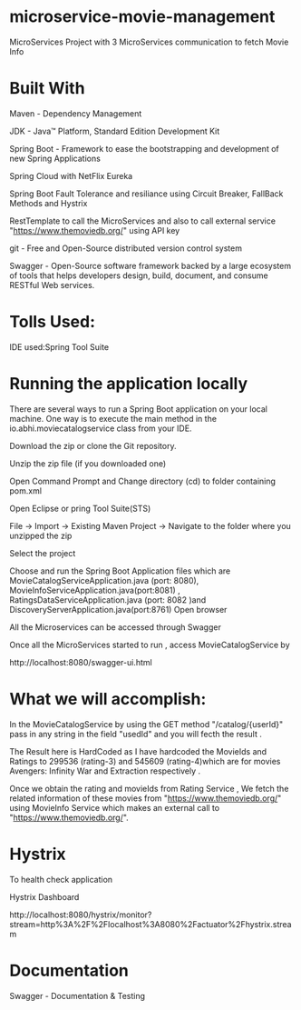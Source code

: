 # microservice-movie-management
MicroServices Project with 3 MicroServices communication to fetch Movie Info


# Built With

Maven - Dependency Management

JDK - Java™ Platform, Standard Edition Development Kit

Spring Boot - Framework to ease the bootstrapping and development of new Spring Applications

Spring Cloud with NetFlix Eureka 

Spring Boot Fault Tolerance and resiliance using Circuit Breaker, FallBack Methods and Hystrix

RestTemplate to call the MicroServices and also to call external service "https://www.themoviedb.org/" using API key

git - Free and Open-Source distributed version control system

Swagger - Open-Source software framework backed by a large ecosystem of tools that helps developers design, build, document, and consume RESTful Web services.

# Tolls Used:

IDE used:Spring Tool Suite

# Running the application locally

There are several ways to run a Spring Boot application on your local machine. One way is to execute the main method in the io.abhi.moviecatalogservice class from your IDE.

Download the zip or clone the Git repository.

Unzip the zip file (if you downloaded one)

Open Command Prompt and Change directory (cd) to folder containing pom.xml

Open Eclipse or pring Tool Suite(STS)

File -> Import -> Existing Maven Project -> Navigate to the folder where you unzipped the zip

Select the project

Choose  and run the Spring Boot Application files which are MovieCatalogServiceApplication.java (port: 8080), MovieInfoServiceApplication.java(port:8081) , RatingsDataServiceApplication.java (port: 8082 )and DiscoveryServerApplication.java(port:8761)
Open browser

All the Microservices can be accessed through Swagger 

Once all the MicroServices started to run , access MovieCatalogService by

http://localhost:8080/swagger-ui.html 


# What we will accomplish:

In the MovieCatalogService by using the GET method "/catalog/{userId}" pass in any string in the field "usedId" and you will fecth the result .

The Result here is HardCoded as I have hardcoded the MovieIds and Ratings to 299536 (rating-3) and 545609 (rating-4)which are for movies Avengers: Infinity War and Extraction respectively .

Once we obtain the rating and movieIds from Rating Service , We fetch the related information of these movies from "https://www.themoviedb.org/" using MovieInfo Service which makes an external call to "https://www.themoviedb.org/".

# Hystrix

To health check application

Hystrix Dashboard 

http://localhost:8080/hystrix/monitor?stream=http%3A%2F%2Flocalhost%3A8080%2Factuator%2Fhystrix.stream

# Documentation

Swagger - Documentation & Testing



